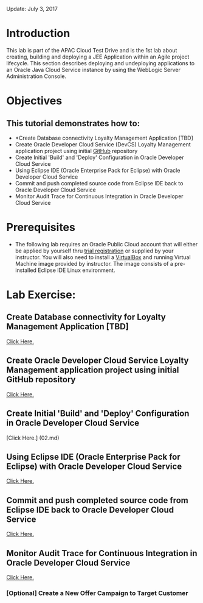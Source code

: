 Update: July 3, 2017

# Introduction
This lab is part of the APAC Cloud Test Drive and is the 1st lab about creating, building and deploying a JEE Application within an Agile project lifecycle.
This section describes deploying and undeploying applications to an Oracle Java Cloud Service instance by using the WebLogic Server Administration Console. 

# Objectives

## This tutorial demonstrates how to: 
- *Create Database connectivity Loyalty Management Application [TBD]
- Create Oracle Developer Cloud Service (DevCS) Loyalty Management application project using initial [GitHub](https://github.com) repository
- Create Initial 'Build' and 'Deploy' Configuration in Oracle Developer Cloud Service
- Using Eclipse IDE (Oracle Enterprise Pack for Eclipse) with Oracle Developer Cloud Service
- Commit and push completed source code from Eclipse IDE back to Oracle Developer Cloud Service
- Monitor Audit Trace for Continuous Integration in Oracle Developer Cloud Service

# Prerequisites
- The following lab requires an Oracle Public Cloud account that will either be applied by yourself thru [trial registration](https://cloud.oracle.com/en_US/tryit) or supplied by your instructor. You will also need to install a [VirtualBox](https://www.virtualbox.org/) and running Virtual Machine image provided by instructor. The image consists of a pre-installed Eclipse IDE Linux environment.

# Lab Exercise:

## Create Database connectivity for Loyalty Management Application [TBD]
[Click Here.](00.md)

## Create Oracle Developer Cloud Service Loyalty Management application project using initial GitHub repository
[Click Here.](01.md)

## Create Initial 'Build' and 'Deploy' Configuration in Oracle Developer Cloud Service
[Click Here.] (02.md)

## Using Eclipse IDE (Oracle Enterprise Pack for Eclipse) with Oracle Developer Cloud Service
[Click Here.](03.md)

## Commit and push completed source code from Eclipse IDE back to Oracle Developer Cloud Service
[Click Here.](04.md)

## Monitor Audit Trace for Continuous Integration in Oracle Developer Cloud Service
[Click Here.](05.md)

### [Optional] Create a New Offer Campaign to Target Customer

